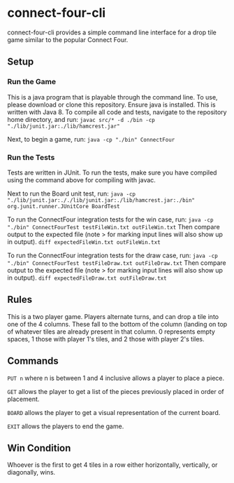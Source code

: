 # connect-four-cli

connect-four-cli provides a simple command line interface for a drop tile game similar to the popular Connect Four. 

## Setup
### Run the Game
This is a java program that is playable through the command line. To use, please download or clone this repository. Ensure java is installed. This is written with Java 8.
To compile all code and tests, navigate to the repository home directory, and run:
`javac src/* -d ./bin -cp "./lib/junit.jar:./lib/hamcrest.jar"`

Next, to begin a game, run:
`java -cp "./bin" ConnectFour`

### Run the Tests
Tests are written in JUnit. To run the tests, make sure you have compiled using the command
above for compiling with javac.

Next to run the Board unit test, run:
`java -cp "./lib/junit.jar:././lib/junit.jar:./lib/hamcrest.jar:./bin" org.junit.runner.JUnitCore BoardTest`

To run the ConnectFour integration tests for the win case, run:
`java -cp "./bin" ConnectFourTest testFileWin.txt outFileWin.txt`
Then compare output to the expected file (note > for marking input lines will also show up in output).
`diff expectedFileWin.txt outFileWin.txt`

To run the ConnectFour integration tests for the draw case, run:
`java -cp "./bin" ConnectFourTest testFileDraw.txt outFileDraw.txt`
Then compare output to the expected file (note > for marking input lines will also show up in output).
`diff expectedFileDraw.txt outFileDraw.txt`


## Rules
This is a two player game.
Players alternate turns, and can drop a tile into one of the 4 columns. These fall to the bottom of the column (landing on top of whatever tiles are already present in that column. 0 represents empty spaces, 1 those with player 1's tiles, and 2 those with player 2's tiles.

## Commands
`PUT n` where n is between 1 and 4 inclusive allows a player to place a piece.

`GET` allows the player to get a list of the pieces previously placed in order of placement.

`BOARD` allows the player to get a visual representation of the current board.

`EXIT` allows the players to end the game.

## Win Condition
Whoever is the first to get 4 tiles in a row either horizontally, vertically, or diagonally, wins.
